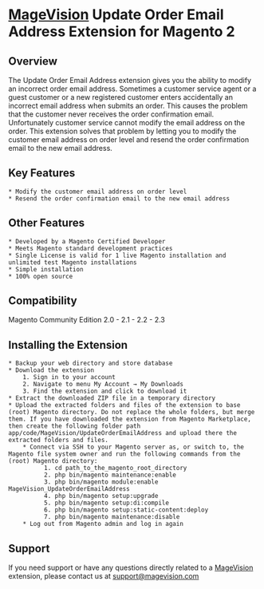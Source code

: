 # [MageVision](https://www.magevision.com/) Update Order Email Address Extension for Magento 2

## Overview
The Update Order Email Address extension gives you the ability to modify an incorrect order email address. Sometimes a customer service agent or a guest customer or a new registered customer enters accidentally an incorrect email address when submits an order.
This causes the problem that the customer never receives the order confirmation email. Unfortunately customer service cannot modify the email address on the order.
This extension solves that problem by letting you to modify the customer email address on order level and resend the order confirmation email to the new email address.

## Key Features
	* Modify the customer email address on order level
	* Resend the order confirmation email to the new email address
	
## Other Features
	* Developed by a Magento Certified Developer
	* Meets Magento standard development practices
    * Single License is valid for 1 live Magento installation and unlimited test Magento installations
	* Simple installation
	* 100% open source

## Compatibility
Magento Community Edition 2.0 - 2.1 - 2.2 - 2.3

## Installing the Extension
	* Backup your web directory and store database
	* Download the extension
		1. Sign in to your account
		2. Navigate to menu My Account → My Downloads
		3. Find the extension and click to download it
	* Extract the downloaded ZIP file in a temporary directory
	* Upload the extracted folders and files of the extension to base (root) Magento directory. Do not replace the whole folders, but merge them. If you have downloaded the extension from Magento Marketplace, then create the following folder path app/code/MageVision/UpdateOrderEmailAddress and upload there the extracted folders and files.
        * Connect via SSH to your Magento server as, or switch to, the Magento file system owner and run the following commands from the (root) Magento directory:
              1. cd path_to_the_magento_root_directory 
              2. php bin/magento maintenance:enable
              3. php bin/magento module:enable MageVision_UpdateOrderEmailAddress
              4. php bin/magento setup:upgrade
              5. php bin/magento setup:di:compile
              6. php bin/magento setup:static-content:deploy
              7. php bin/magento maintenance:disable
        * Log out from Magento admin and log in again
		
## Support
If you need support or have any questions directly related to a [MageVision](https://www.magevision.com/) extension, please contact us at [support@magevision.com](mailto:support@magevision.com)
